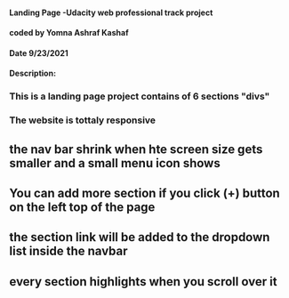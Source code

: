 #### Landing Page -Udacity web professional track project
#### coded by Yomna Ashraf Kashaf
#### Date 9/23/2021 


#### Description:
### This is a landing page project contains of 6 sections "divs" 
### The website is tottaly responsive 
## the nav bar shrink when hte screen size gets smaller and a small menu icon shows
## You can add more section if you click (+) button on the left top of the page
## the section link will be added to the dropdown list inside the navbar
## every section highlights when you scroll over it

